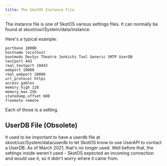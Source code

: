 ```yaml
---
title: The SkotOS Instance File
---
```


The instance file is one of SkotOS various settings files. It can normally be found at skoot/usr/System/data/instance.

Here's a typical example:

```
portbase 10000
hostname localhost
bootmods DevSys Theatre Jonkichi Tool Generic SMTP UserDB
textport 443
real_textport 10443
webport 10080
real_webport 10080
url_protocol https
access gables
memory_high 128
memory_max 256
statedump_offset 600
freemote +emote
```

Each of those is a setting.

## UserDB File (Obsolete)

It used to be important to have a userdb file at skoot/usr/System/data/userdb to let SkotOS know to use UserAPI to contact a UserDB. As of March 2021, that's no longer used. Well before that, the settings inside weren't used - SkotOS expected an incoming connection and would use it, so it didn't worry where it came from.
